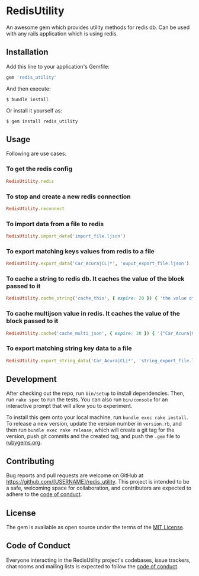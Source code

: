 # RedisUtility

An awesome gem which provides utility methods for redis db. Can be used with any rails application which is using redis.

## Installation

Add this line to your application's Gemfile:

```ruby
gem 'redis_utility'
```

And then execute:

    $ bundle install

Or install it yourself as:

    $ gem install redis_utility

## Usage

Following are use cases:

### To get the redis config
```ruby
RedisUtility.redis
```

### To stop and create a new redis connection
```ruby
RedisUtility.reconnect
```

### To import data from a file to redis
```ruby
RedisUtility.import_data('import_file.ljson')
```

### To export matching keys values from redis to a file
```ruby
RedisUtility.export_data('Car_Acura|CL|*', 'ouput_export_file.ljson')
```

### To cache a string to redis db. It caches the value of the block passed to it
```ruby
RedisUtility.cache_string('cache_this', { expire: 20 }) { 'the value of block passed' }
```

### To cache multijson value in redis. It caches the value of the block passed to it
```ruby
RedisUtility.cache('cache_multi_json', { expire: 20 }) { '{"Car_Acura|CL|":"01010000_EE000000000","Car_Acura|CL|L4-2.2L":"01010100_2000000000"}' }
```

### To export matching string key data to a file
```ruby
RedisUtility.export_string_data('Car_Acura|CL|*', 'string_export_file.ljson')
```

## Development

After checking out the repo, run `bin/setup` to install dependencies. Then, run `rake spec` to run the tests. You can also run `bin/console` for an interactive prompt that will allow you to experiment.

To install this gem onto your local machine, run `bundle exec rake install`. To release a new version, update the version number in `version.rb`, and then run `bundle exec rake release`, which will create a git tag for the version, push git commits and the created tag, and push the `.gem` file to [rubygems.org](https://rubygems.org).

## Contributing

Bug reports and pull requests are welcome on GitHub at https://github.com/[USERNAME]/redis_utility. This project is intended to be a safe, welcoming space for collaboration, and contributors are expected to adhere to the [code of conduct](https://github.com/[USERNAME]/redis_utility/blob/master/CODE_OF_CONDUCT.md).

## License

The gem is available as open source under the terms of the [MIT License](https://opensource.org/licenses/MIT).

## Code of Conduct

Everyone interacting in the RedisUtility project's codebases, issue trackers, chat rooms and mailing lists is expected to follow the [code of conduct](https://github.com/[USERNAME]/redis_utility/blob/master/CODE_OF_CONDUCT.md).
